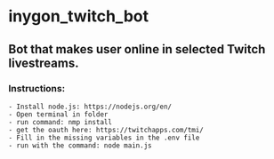 # inygon_twitch_bot
## Bot that makes user online in selected Twitch livestreams.	
### Instructions:
	- Install node.js: https://nodejs.org/en/
	- Open terminal in folder
	- run command: nmp install
	- get the oauth here: https://twitchapps.com/tmi/
	- Fill in the missing variables in the .env file
	- run with the command: node main.js
	
	

